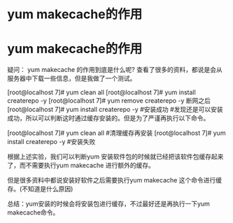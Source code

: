 # yum makecache的作用


# yum makecache的作用

疑问：
yum makecache 的作用到底是什么呢?
查看了很多的资料，都说是会从服务器中下载一些信息，但是我做了一个测试。

[root@localhost 7]# yum clean all
[root@localhost 7]# yum install createrepo -y
[root@localhost 7]# yum remove createrepo -y
断网之后
[root@localhost 7]# yum install createrepo -y #安装成功
#发现还是可以安装成功，所以可以判断这时通过缓存安装的。但是为了严谨再执行以下命令。

[root@localhost 7]# yum clean all #清理缓存再安装
[root@localhost 7]# yum install createrepo -y #安装失败

根据上述实验，我们可以判断yum 安装软件包的时候就已经把该软件包缓存起来了，而不需要执行yum makecache 进行额外的缓存。

但是很多资料中都说安装好软件之后需要执行yum makecache 这个命令进行缓存。(不知道是什么原因)

总结：yum安装的时候会将安装包进行缓存，不过最好还是再执行一下yum makecache命令。
